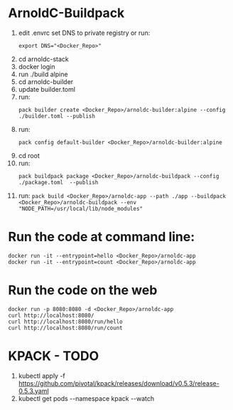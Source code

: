 # ArnoldC-Buildpack
1. edit .envrc set DNS to private registry or run:
   ```
   export DNS="<Docker_Repo>"
   ```
2. cd arnoldc-stack
3. docker login 
4. run ./build alpine
5. cd arnoldc-builder
6. update builder.toml
7. run:
   ```
   pack builder create <Docker_Repo>/arnoldc-builder:alpine --config ./builder.toml --publish
   ```
8. run:
    ``` 
    pack config default-builder <Docker_Repo>/arnoldc-builder:alpine
    ```
9.  cd root
10. run: 
    ```
    pack buildpack package <Docker_Repo>/arnoldc-buildpack --config ./package.toml  --publish
    ``` 
11.  run: 
    ```
    pack build <Docker_Repo>/arnoldc-app --path ./app --buildpack <Docker_Repo>/arnoldc-buildpack --env "NODE_PATH=/usr/local/lib/node_modules"
    ```

# Run the code at command line:
```
docker run -it --entrypoint=hello <Docker_Repo>/arnoldc-app
docker run -it --entrypoint=count <Docker_Repo>/arnoldc-app
```

# Run the code on the web 
```
docker run -p 8080:8080 -d <Docker_Repo>/arnoldc-app
curl http://localhost:8080/
curl http://localhost:8080/run/hello 
curl http://localhost:8080/run/count
```

# KPACK - TODO
1. kubectl apply -f https://github.com/pivotal/kpack/releases/download/v0.5.3/release-0.5.3.yaml
2. kubectl get pods --namespace kpack --watch
